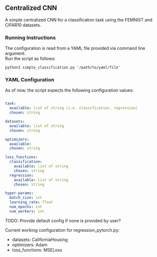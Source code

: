 ## Centralized CNN

A simple centralized CNN for a classification task using the FEMNIST and CIFAR10 datasets.

### Running Instructions

The configuration is read from a YAML file provided via command line argument. \
Run the script as follows:
```console
python3 simple_classification.py '/path/to/yaml/file'
```

### YAML Configuration

As of now, the script expects the following configuration values:
```yaml

task:
  available: list of string (i.e. classification, regression)
  chosen: string

datasets:
  available: list of string
  chosen: string

optimizers:
  available: 
  chosen: string

loss_functions:
  classification:
    available: list of string
    chosen: string
  regression:
    available: list of string
    chosen: string

hyper-params:
  batch_size: int
  learning_rate: float
  num_epochs: int
  num_workers: int
```

TODO: Provide default config if none is provided by user?

Current working configuration for regression_pytorch.py:
-   datasets: CaliforniaHousing
-   optimizers: Adam
-   loss_functions: MSELoss
